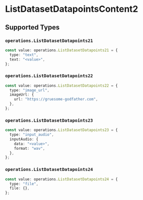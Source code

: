 # ListDatasetDatapointsContent2


## Supported Types

### `operations.ListDatasetDatapoints21`

```typescript
const value: operations.ListDatasetDatapoints21 = {
  type: "text",
  text: "<value>",
};
```

### `operations.ListDatasetDatapoints22`

```typescript
const value: operations.ListDatasetDatapoints22 = {
  type: "image_url",
  imageUrl: {
    url: "https://gruesome-godfather.com",
  },
};
```

### `operations.ListDatasetDatapoints23`

```typescript
const value: operations.ListDatasetDatapoints23 = {
  type: "input_audio",
  inputAudio: {
    data: "<value>",
    format: "wav",
  },
};
```

### `operations.ListDatasetDatapoints24`

```typescript
const value: operations.ListDatasetDatapoints24 = {
  type: "file",
  file: {},
};
```

